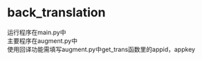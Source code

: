# back_translation
运行程序在main.py中
<br>
主要程序在augment.py中
<br>
使用回译功能需填写augment.py中get_trans函数里的appid，appkey
